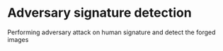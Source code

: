 # Adversary signature detection
Performing adversary attack on human signature and detect the forged images
